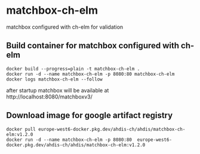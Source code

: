 # matchbox-ch-elm
matchbox configured with ch-elm for validation

## Build container for matchbox configured with ch-elm

```
docker build --progress=plain -t matchbox-ch-elm .
docker run -d --name matchbox-ch-elm -p 8080:80 matchbox-ch-elm
docker logs matchbox-ch-elm --follow 
```

after startup matchbox will be available at
http://localhost:8080/matchboxv3/


## Download image for google artifact registry

```
docker pull europe-west6-docker.pkg.dev/ahdis-ch/ahdis/matchbox-ch-elm:v1.2.0
docker run -d --name matchbox-ch-elm -p 8080:80  europe-west6-docker.pkg.dev/ahdis-ch/ahdis/matchbox-ch-elm:v1.2.0
```